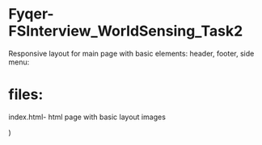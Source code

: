 # Fyqer-FSInterview_WorldSensing_Task2
Responsive layout for main page with basic elements: header, footer, side menu:

# files:
index.html- html page with basic layout
images 


)
